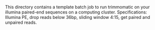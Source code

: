 This directory contains a template batch job to run trimmomatic on your illumina paired-end sequences on a computing cluster. 
Specifications: Illumina PE, drop reads below 36bp, sliding window 4:15, get paired and unpaired reads. 
